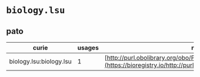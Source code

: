 # `biology.lsu`
## pato
| curie                   |   usages | nodes                                                                                                             |
|-------------------------|----------|-------------------------------------------------------------------------------------------------------------------|
| biology.lsu:biology.lsu |        1 | [http://purl.obolibrary.org/obo/PATO:0001609](https://bioregistry.io/http://purl.obolibrary.org/obo/PATO:0001609) |
